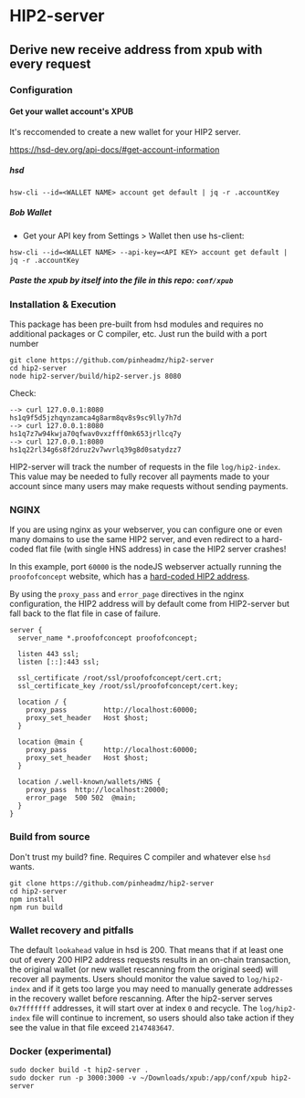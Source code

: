 # HIP2-server

## Derive new receive address from xpub with every request

### Configuration

#### Get your wallet account's XPUB

It's reccomended to create a new wallet for your HIP2 server.

https://hsd-dev.org/api-docs/#get-account-information

##### hsd
`hsw-cli --id=<WALLET NAME> account get default | jq -r .accountKey`

##### Bob Wallet
- Get your API key from Settings > Wallet then use hs-client:

`hsw-cli --id=<WALLET NAME> --api-key=<API KEY> account get default | jq -r .accountKey`

##### Paste the xpub by itself into the file in this repo: `conf/xpub`

### Installation & Execution

This package has been pre-built from hsd modules and requires no additional
packages or C compiler, etc. Just run the build with a port number


```
git clone https://github.com/pinheadmz/hip2-server
cd hip2-server
node hip2-server/build/hip2-server.js 8080
```

Check:
```
--> curl 127.0.0.1:8080
hs1q9f5d5jzhqynzamca4g8arm8qv8s9sc9lly7h7d 
--> curl 127.0.0.1:8080
hs1q7z7w94kwja70qfwav0vxzfff0mk653jrllcq7y 
--> curl 127.0.0.1:8080
hs1q22rl34g6s8f2druz2v7wvrlq39g8d0satydzz7
```

HIP2-server will track the number of requests in the file `log/hip2-index`.
This value may be needed to fully recover all payments made to your account
since many users may make requests without sending payments.

### NGINX

If you are using nginx as your webserver, you can configure one or even many
domains to use the same HIP2 server, and even redirect to a hard-coded flat
file (with single HNS address) in case the HIP2 server crashes!

In this example, port `60000` is the nodeJS webserver actually running the
`proofofconcept` website, which has a [hard-coded HIP2 address](https://github.com/pinheadmz/proofofconcept/blob/master/html/.well-known/wallets/HNS).

By using the `proxy_pass` and `error_page` directives in the nginx configuration,
the HIP2 address will by default come from HIP2-server but fall back to the flat
file in case of failure.


```
server {
  server_name *.proofofconcept proofofconcept;

  listen 443 ssl;
  listen [::]:443 ssl;

  ssl_certificate /root/ssl/proofofconcept/cert.crt;
  ssl_certificate_key /root/ssl/proofofconcept/cert.key;

  location / {
    proxy_pass         http://localhost:60000;
    proxy_set_header   Host $host;
  }

  location @main {
    proxy_pass         http://localhost:60000;
    proxy_set_header   Host $host;
  }

  location /.well-known/wallets/HNS {
    proxy_pass  http://localhost:20000;
    error_page  500 502  @main;
  }
}
```

### Build from source

Don't trust my build? fine. Requires C compiler and whatever else `hsd` wants.

```
git clone https://github.com/pinheadmz/hip2-server
cd hip2-server
npm install
npm run build
```

### Wallet recovery and pitfalls

The default `lookahead` value in hsd is 200. That means that if at least one
out of every 200 HIP2 address requests results in an on-chain transaction,
the original wallet (or new wallet rescanning from the original seed) will
recover all payments. Users should monitor the value saved to `log/hip2-index`
and if it gets too large you may need to manually generate addresses in the
recovery wallet before rescanning. After the hip2-server serves `0x7fffffff`
addresses, it will start over at index `0` and recycle. The `log/hip2-index`
file will continue to increment, so users should also take action if they see
the value in that file exceed `2147483647`.


### Docker (experimental)

```
sudo docker build -t hip2-server .
sudo docker run -p 3000:3000 -v ~/Downloads/xpub:/app/conf/xpub hip2-server
```